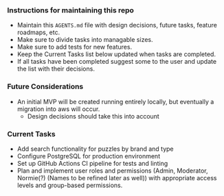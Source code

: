 ### Instructions for maintaining this repo
- Maintain this `AGENTS.md` file with design decisions, future tasks, feature roadmaps, etc.
- Make sure to divide tasks into managable sizes.
- Make sure to add tests for new features.
- Keep the Current Tasks list below updated when tasks are completed.
- If all tasks have been completed suggest some to the user and update the list with their decisions.

### Future Considerations
- An initial MVP will be created running entirely locally, but eventually a migration into aws will occur.
  - Design decisions should take this into account

### Current Tasks
- Add search functionality for puzzles by brand and type
- Configure PostgreSQL for production environment
- Set up GitHub Actions CI pipeline for tests and linting
- Plan and implement user roles and permissions (Admin, Moderator, Normie(?) (Names to be refined later as well)) with appropriate access levels and group-based permissions.
